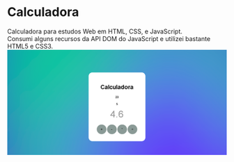 # Calculadora
Calculadora para estudos Web em HTML, CSS, e JavaScript.<br/>
Consumi alguns recursos da API DOM do JavaScript e utilizei bastante HTML5 e CSS3.
<br/>
<img src="https://github.com/RafaelEuclides/Calculadora/blob/main/Calculadora.png">
